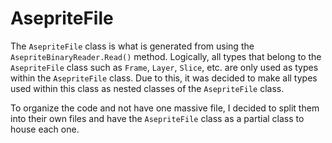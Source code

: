 # AsepriteFile
The `AsepriteFile` class is what is generated from using the `AsepriteBinaryReader.Read()` method.  Logically, all types that belong to the `AsepriteFile` class such as `Frame`, `Layer`, `Slice`, etc. are only used as types within the `AsepriteFile` class.  Due to this, it was decided to make all types used within this class as nested classes of the `AsepriteFile` class.

To organize the code and not have one massive file, I decided to split them into their own files and have the `AsepriteFile` class as a partial class to house each one.
